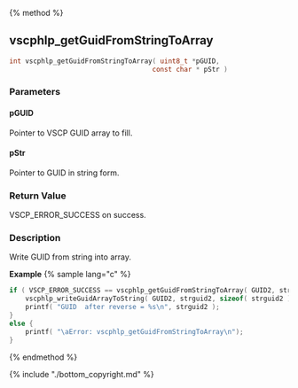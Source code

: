 
{% method %}
## vscphlp_getGuidFromStringToArray

```c
int vscphlp_getGuidFromStringToArray( uint8_t *pGUID, 
                                    const char * pStr )
```

### Parameters

#### pGUID
Pointer to VSCP GUID array to fill.

#### pStr
Pointer to GUID in string form.


### Return Value
VSCP_ERROR_SUCCESS on success. 

### Description
Write GUID from string into array. 

**Example** {% sample lang="c" %}

```c
if ( VSCP_ERROR_SUCCESS == vscphlp_getGuidFromStringToArray( GUID2, strguid ) ) {
    vscphlp_writeGuidArrayToString( GUID2, strguid2, sizeof( strguid2 )-1 );
    printf( "GUID  after reverse = %s\n", strguid2 );
}
else {
    printf( "\aError: vscphlp_getGuidFromStringToArray\n");
}
```

{% endmethod %}

{% include "./bottom_copyright.md" %}
